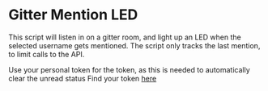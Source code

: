# Gitter Mention LED

This script will listen in on a gitter room, and light up an LED when the selected username gets mentioned.
The script only tracks the last mention, to limit calls to the API.

Use your personal token for the token, as this is needed to automatically clear the unread status
Find your token [here](https://developer.gitter.im/apps)  
